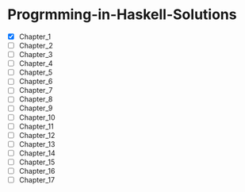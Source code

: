 # Progrmming-in-Haskell-Solutions

- [x] Chapter_1
- [ ] Chapter_2
- [ ] Chapter_3
- [ ] Chapter_4
- [ ] Chapter_5
- [ ] Chapter_6
- [ ] Chapter_7
- [ ] Chapter_8
- [ ] Chapter_9
- [ ] Chapter_10
- [ ] Chapter_11
- [ ] Chapter_12
- [ ] Chapter_13
- [ ] Chapter_14
- [ ] Chapter_15
- [ ] Chapter_16
- [ ] Chapter_17
